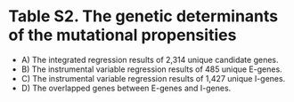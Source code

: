 # Table S2. The genetic determinants of the mutational propensities

* A) The integrated regression results of 2,314 unique candidate genes.
* B) The instrumental variable regression results of 485 unique E-genes.
* C) The instrumental variable regression results of 1,427 unique I-genes.
* D) The overlapped genes between E-genes and I-genes.
